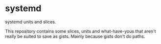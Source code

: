 # systemd
systemd units and slices.

This repository contains some slices, units and what-have-yous that aren't really be suited to save as gists.
Mainly because gists don't do paths.
